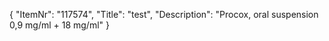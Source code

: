 {
  "ItemNr": "117574",
  "Title": "test",
  "Description": "Procox, oral suspension 0,9 mg/ml + 18 mg/ml"
}
